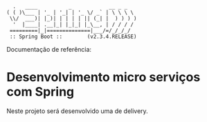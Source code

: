 ```
  .   ____          _            __ _ _      
( ( )\___ | '_ | '_| | '_ \/ _` | \ \ \ \ 
 \\/  ___)| |_)| | | | | || (_| |  ) ) ) )  
  '  |____| .__|_| |_|_| |_\__, | / / / /  
 =========|_|==============|___/=/_/_/_/ 
 :: Spring Boot ::        (v2.3.4.RELEASE)
```
Documentação de referência:


# Desenvolvimento micro serviços com Spring

Neste projeto será desenvolvido uma de delivery.
